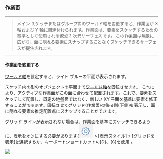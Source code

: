 

### 作業面

---

> メイン スケッチまたはグループ内のワールド軸を変更すると、作業面が X 軸および Y 軸に関連付けられます。作業面は、要素をスケッチするための基準として使用される仮想 2 次元サーフェスです。 この作業面は無限に広がり、面に隠れる要素にスナップすることなくスケッチできるサーフェスが提供されます。

---

#### 作業面を変更する

[ワールド軸](world-axes.md)を設定すると、ライト ブルーの平面が表示されます。

スケッチ内の別のオブジェクトの平面まで[ワールド軸](world-axes.md)を回転させます。 これにより、アクティブな作業面がこの面に合わせて配置されます。これで、要素をスケッチして配置し、既定の地盤面ではなく、新しい XY 平面を基準に要素を修正することができます。回転させてグリッド(作業面)の後ろ側(下側)を表示し、面に隠れる要素の推定配置点にスナップすることができます。

グリッド ラインが表示されない場合は、作業面を基準にスケッチできるように、表示をオンにする必要があります(![](images/GUID-F12CB419-C270-4B9C-B3C9-5E5B4099B168-low.png) > [表示スタイル] > [グリッドを表示]を選択するか、キーボードショートカットの[D]、[G]を使用)。

![](images/GUID-CCDC46EF-8523-430C-8B6E-074D6D5236E1-low.gif)

